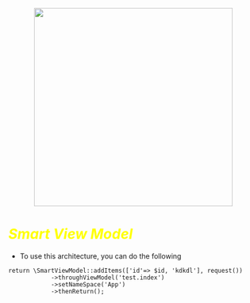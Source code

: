<p align="center"><a href="https://laravel.com" target="_blank"><img src="https://raw.githubusercontent.com/laravel/art/master/logo-lockup/5%20SVG/2%20CMYK/1%20Full%20Color/laravel-logolockup-cmyk-red.svg" width="400"></a></p>


# <font color='yellow'>***Smart View Model***</font> 
- To use this architecture, you can do the following
````
return \SmartViewModel::addItems(['id'=> $id, 'kdkdl'], request())
            ->throughViewModel('test.index')
            ->setNameSpace('App')
            ->thenReturn();


    
    


